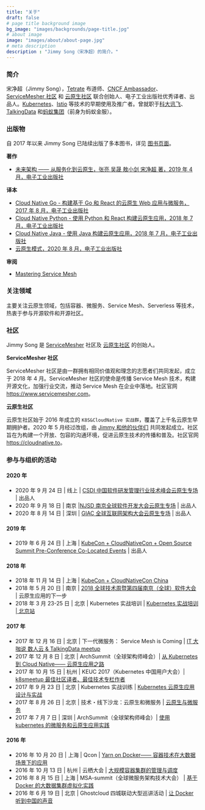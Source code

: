 ```yaml
---
title: "关于"
draft: false
# page title background image
bg_image: "images/backgrounds/page-title.jpg"
# about image
image: "images/about/about-page.jpg"
# meta description
description : "Jimmy Song（宋净超）的简介。"
---
```


### 简介

宋净超（Jimmy Song），[Tetrate](https://tetrate.io) 布道师、[CNCF Ambassador](https://www.cncf.io/people/ambassadors/)、[ServiceMesher 社区](https://www.servicemesher.com/) 和 [云原生社区](http://cloudnative.to) 联合创始人、电子工业出版社优秀译者、出品人。[Kubernetes](https://kubernetes.io)、[Istio](https://istio.io) 等技术的早期使用及推广者。曾就职于[科大讯飞](https://www.iflytek.com)、[TalkingData](https://www.talkingdata.com) 和[蚂蚁集团](https://www.antgroup.com)（前身为蚂蚁金服）。

### 出版物

自 2017 年以来 Jimmy Song 已陆续出版了多本图书，详见 [图书页面](/book)。

**著作**

- [未来架构 —— 从服务化到云原生，张亮 吴晟 敖小剑 宋净超 著，2019 年 4 月，电子工业出版社](/book/future-architecture/)

**译本**

- [Cloud Native Go - 构建基于 Go 和 React 的云原生 Web 应用与微服务，2017 年 8 月，电子工业出版社](/book/cloud-native-go)
- [Cloud Native Python - 使用 Python 和 React 构建云原生应用，2018 年 7 月，电子工业出版社](/book/cloud-native-python/)
- [Cloud Native Java - 使用 Java 构建云原生应用，2018 年 7 月，电子工业出版社](/book/cloud-native-java)
- [云原生模式，2020 年 8 月，电子工业出版社](/book/cloud-native-patterns)

**审阅**

- [Mastering Service Mesh](https://www.packtpub.com/web-development/mastering-service-mesh-architecture)

### 关注领域

主要关注云原生领域，包括容器、微服务、Service Mesh、Serverless 等技术，热衷于参与开源软件和开源社区。

### 社区

Jimmy Song 是 [ServiceMesher](https://www.servicemesher.com) 社区及 [云原生社区](https://cloudnative.to) 的创始人。

**ServiceMesher 社区**

ServiceMesher 社区是由一群拥有相同价值观和理念的志愿者们共同发起，成立于 2018 年 4 月。ServiceMesher 社区的使命是传播 Service Mesh 技术，构建开源文化，加强行业交流，推动 Service Mesh 在企业中落地。社区官网 <https://www.servicemesher.com>。

**云原生社区**

云原生社区始于 2016 年成立的 `K8S&CloudNative 实战群`，覆盖了上千名云原生早期拥护者。2020 年 5 月经过改组，由 [Jimmy 和他的伙伴们](https://cloudnative.to/team) 共同发起成立。社区旨在为构建一个开放、包容的沟通环境，促进云原生技术的传播和普及。社区官网 <https://cloudnative.to>。

### 参与与组织的活动

#### 2020 年

- 2020 年 9 月 24 日 | 线上 | [CSDI 中国软件研发管理行业技术峰会云原生专场](https://www.bagevent.com/event/csdisummit/p/412889) | 出品人
- 2020 年 9 月 18 日 | 南京 |[NJSD 南京全球软件开发大会云原生专场](https://www.bagevent.com/event/1233659) | 出品人
- 2020 年 8 月 14 日 | 深圳 | [GIAC 全球互联网架构大会云原生专场](http://giac.msup.com.cn/Giac/schedule/index) | 出品人

#### 2019 年

- 2019 年 6 月 24 日 | 上海 | [KubeCon + CloudNativeCon + Open Source Summit Pre-Conference Co-Located Events](https://www.lfasiallc.com/events/kubecon-cloudnativecon-china-2019/co-located-events/) | 出品人

#### 2018 年

- 2018 年 11 月 14 日 | 上海 | [KubeCon + CloudNativeCon China](https://www.lfasiallc.com/events/kubecon-cloudnativecon-china-2018/)
- 2018 年 5 月 20 日 | 南京 | [2018 全球技术周暨第四届南京（全球）软件大会](http://njsd-china.org/NJSDGlobal2018/) | 云原生应用的下一步
- 2018 年 3 月 23-25 日 | 北京 | Kubernetes 实战培训 | [Kubernetes 实战培训 | 北京站](http://dockone.io/article/2626)

#### 2017 年

- 2017 年 12 月 16 日 | 北京 | 下一代微服务： Service Mesh is Coming | [IT 大咖说 数人云 & TalkingData meetup](http://www.itdks.com/eventlist/detail/1690)
- 2017 年 12 月 8 日 | 北京 | ArchSummit（全球架构师峰会）| [从 Kubernetes 到 Cloud Native—— 云原生应用之路](http://bj2017.archsummit.com/presentation/306)
- 2017 年 10 月 15 日 | 杭州 | KEUC 2017（Kubernetes 中国用户大会）| [k8smeetup 最佳社区译者、最佳技术专栏作者](http://keuc.k8smeetup.com/)
- 2017 年 9 月 23 日 | 北京 | Kubernetes 实战训练 | [Kubernetes 云原生应用设计与实战](https://www.bagevent.com/event/791762)
- 2017 年 8 月 26 日 | 北京 | 技术・线下沙龙：云原生和微服务 | [云原生与微服务](http://www.huodongxing.com/event/8401246554100)
- 2017 年 7 月 7 日 | 深圳 | ArchSummit（全球架构师峰会）| [使用 kubernetes 的微服务和云原生应用实践](http://sz2017.archsummit.com/presentation/1080)

#### 2016 年

- 2016 年 10 月 20 日 | 上海 | Qcon | [Yarn on Docker—— 容器技术在大数据场景下的应用](http://2016.qconshanghai.com/speakers/202253)
- 2016 年 10 月 13 日 | 杭州 | 云栖大会 | [大规模容器集群的管理与调度](https://yunqi.aliyun.com/2016/hangzhou/schedule?spm=5176.8098788.535884.3.7cdb1f673uSp7Q)
- 2016 年 8 月 15 日 | 上海 | MSA-summit（全球微服务架构技术大会） | [基于 Docker 的大数据集群虚拟化实践](https://www.oschina.net/event/2185859)
- 2016 年 6 月 19 日 | 北京 | Ghostcloud 四城联动大型巡讲活动 | [让 Docker 听到中国的声音](https://www.bagevent.com/event/97318)
